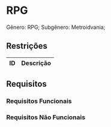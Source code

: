 # RPG
Gênero: RPG;
Subgênero: Metroidvania;

## Restrições
|  ID  |Descrição|
|------|---------|

## Requisitos

### Requisitos Funcionais

### Requisitos Não Funcionais
